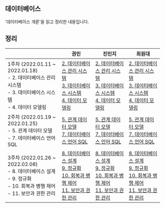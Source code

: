 ## 데이터베이스

'데이터베이스 개론'을 읽고 정리한 내용입니다.





## 정리

|                                                              | 권민                                                         | 진민지 | 최원대                                                       |
| ------------------------------------------------------------ | ------------------------------------------------------------ | ------ | ------------------------------------------------------------ |
| 1주차 (2022.01.11 ~ 2022.01.18)<br />- 2. 데이터베이스 관리 시스템<br />- 3. 데이터베이스 시스템<br />- 4. 데이터 모델링 | [2. 데이터베이스 관리 시스템](https://minkwon4.tistory.com/308)<br />[3. 데이터베이스 시스템](https://minkwon4.tistory.com/309)<br />[4. 데이터 모델링](https://minkwon4.tistory.com/310) | [2. 데이터베이스 관리 시스템](https://cieloinvernale.tistory.com/28)<br />[3. 데이터베이스 시스템](https://cieloinvernale.tistory.com/29)<br />[4. 데이터 모델링](https://cieloinvernale.tistory.com/30) | [2. 데이터베이스 관리 시스템](https://one10004.tistory.com/156?category=989018)<br />[3. 데이터베이스 시스템](https://one10004.tistory.com/158?category=989018)<br />[4. 데이터 모델링](https://one10004.tistory.com/159?category=989018) | 
| 2주차 (2022.01.19 ~ 2022.01.25)<br />- 5. 관계 데이터 모델<br />- 7. 데이터베이스 언어 SQL | [5. 관계 데이터 모델](https://minkwon4.tistory.com/311)<br />[7. 데이터베이스 언어 SQL](https://minkwon4.tistory.com/312) | [5. 관계 데이터 모델](https://cieloinvernale.tistory.com/32)<br />[7. 데이터베이스 언어 SQL](https://cieloinvernale.tistory.com/34)| [5. 관계 데이터 모델](https://one10004.tistory.com/168)<br />[7. 데이터베이스 언어 SQL](https://one10004.tistory.com/172) | 
| 3주차 (2022.01.26 ~ 2022.02.08)<br />- 8. 데이터베이스 설계<br />- 9. 정규화<br />- 10. 회복과 병행 제어<br />- 11. 보안과 권한 관리 | [8. 데이터베이스 설계]()<br />[9. 정규화]()<br />[10. 회복과 병행 제어]()<br />[11. 보안과 권한 관리]()<br /> | [8. 데이터베이스 설계](https://cieloinvernale.tistory.com/36)<br />[9. 정규화](https://cieloinvernale.tistory.com/37)<br />[10. 회복과 병행 제어](https://cieloinvernale.tistory.com/38)<br />[11. 보안과 권한 관리](https://cieloinvernale.tistory.com/39)<br />| [8. 데이터베이스 설계](https://one10004.tistory.com/179)<br />[9. 정규화](https://one10004.tistory.com/180)<br />[10. 회복과 병행 제어](https://one10004.tistory.com/181)<br />[11. 보안과 권한 관리](https://one10004.tistory.com/182)<br /> | 

